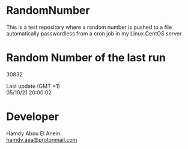 # RandomNumber    
This is a test repository where a random number is pushed to a file automatically passwordless from a cron job in my Linux CentOS server    
# Random Number of the last run   
30832
      
Last update (GMT +1)    
05/10/21 20:00:02
# Developer    
Hamdy Abou El Anein   
hamdy.aea@protonmail.com
